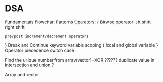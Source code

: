# DSA

Fundamentals
Flowchart
Patterns
Operators:
{
    Bitwise operator
    left shift
    right shift

    pre/post increment/decrement operators 
}
Break and Continue keyword
variable scoping
{
    local and global variable
}
Operator precedence
switch case


Find the unique number from array(vector)=XOR ??????
duplicate value in intersection and union ?


Array and vector
